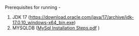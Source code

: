 Prerequisites for running -
  1. JDK 17 (https://download.oracle.com/java/17/archive/jdk-17.0.10_windows-x64_bin.exe)
  2. MYSQLDB ([MySql Installation Steps.pdf](https://github.com/vishalpise16/gym-management-swing/files/15081856/MySql.Installation.Steps.pdf)
)

